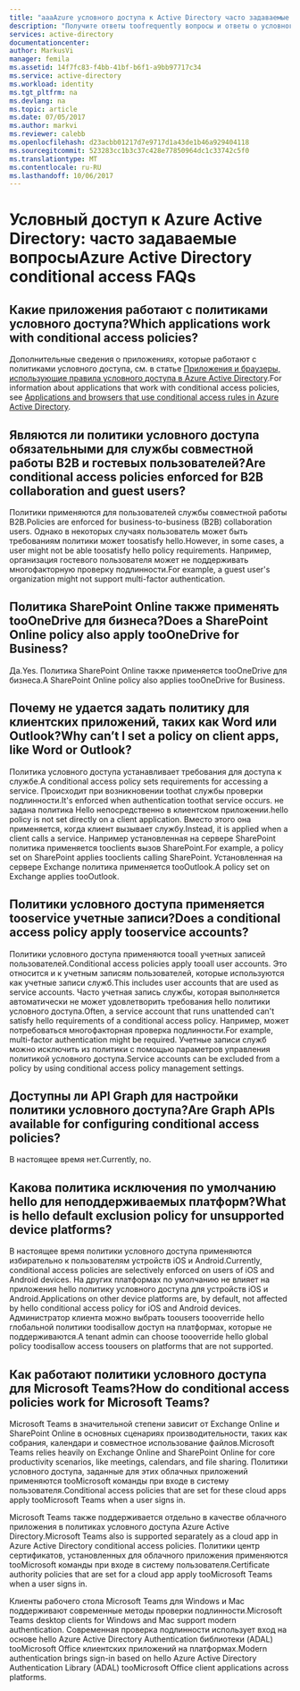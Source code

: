 ```yaml
---
title: "aaaAzure условного доступа к Active Directory часто задаваемые вопросы | Документы Microsoft"
description: "Получите ответы toofrequently вопросы и ответы о условного доступа в Azure Active Directory."
services: active-directory
documentationcenter: 
author: MarkusVi
manager: femila
ms.assetid: 14f7fc83-f4bb-41bf-b6f1-a9bb97717c34
ms.service: active-directory
ms.workload: identity
ms.tgt_pltfrm: na
ms.devlang: na
ms.topic: article
ms.date: 07/05/2017
ms.author: markvi
ms.reviewer: calebb
ms.openlocfilehash: d23acbb01217d7e9717d1a43de1b46a929404118
ms.sourcegitcommit: 523283cc1b3c37c428e77850964dc1c33742c5f0
ms.translationtype: MT
ms.contentlocale: ru-RU
ms.lasthandoff: 10/06/2017
---
```

# <a name="azure-active-directory-conditional-access-faqs"></a><span data-ttu-id="a0988-103">Условный доступ к Azure Active Directory: часто задаваемые вопросы</span><span class="sxs-lookup"><span data-stu-id="a0988-103">Azure Active Directory conditional access FAQs</span></span>

## <a name="which-applications-work-with-conditional-access-policies"></a><span data-ttu-id="a0988-104">Какие приложения работают с политиками условного доступа?</span><span class="sxs-lookup"><span data-stu-id="a0988-104">Which applications work with conditional access policies?</span></span>

<span data-ttu-id="a0988-105">Дополнительные сведения о приложениях, которые работают с политиками условного доступа, см. в статье [Приложения и браузеры, использующие правила условного доступа в Azure Active Directory](active-directory-conditional-access-supported-apps.md).</span><span class="sxs-lookup"><span data-stu-id="a0988-105">For information about applications that work with conditional access policies, see [Applications and browsers that use conditional access rules in Azure Active Directory](active-directory-conditional-access-supported-apps.md).</span></span>

## <a name="are-conditional-access-policies-enforced-for-b2b-collaboration-and-guest-users"></a><span data-ttu-id="a0988-106">Являются ли политики условного доступа обязательными для службы совместной работы B2B и гостевых пользователей?</span><span class="sxs-lookup"><span data-stu-id="a0988-106">Are conditional access policies enforced for B2B collaboration and guest users?</span></span>

<span data-ttu-id="a0988-107">Политики применяются для пользователей службы совместной работы B2B.</span><span class="sxs-lookup"><span data-stu-id="a0988-107">Policies are enforced for business-to-business (B2B) collaboration users.</span></span> <span data-ttu-id="a0988-108">Однако в некоторых случаях пользователь может быть требованиям политики может toosatisfy hello.</span><span class="sxs-lookup"><span data-stu-id="a0988-108">However, in some cases, a user might not be able toosatisfy hello policy requirements.</span></span> <span data-ttu-id="a0988-109">Например, организация гостевого пользователя может не поддерживать многофакторную проверку подлинности.</span><span class="sxs-lookup"><span data-stu-id="a0988-109">For example, a guest user's organization might not support multi-factor authentication.</span></span> 



## <a name="does-a-sharepoint-online-policy-also-apply-tooonedrive-for-business"></a><span data-ttu-id="a0988-110">Политика SharePoint Online также применять tooOneDrive для бизнеса?</span><span class="sxs-lookup"><span data-stu-id="a0988-110">Does a SharePoint Online policy also apply tooOneDrive for Business?</span></span>

<span data-ttu-id="a0988-111">Да.</span><span class="sxs-lookup"><span data-stu-id="a0988-111">Yes.</span></span> <span data-ttu-id="a0988-112">Политика SharePoint Online также применяется tooOneDrive для бизнеса.</span><span class="sxs-lookup"><span data-stu-id="a0988-112">A SharePoint Online policy also applies tooOneDrive for Business.</span></span>


## <a name="why-cant-i-set-a-policy-on-client-apps-like-word-or-outlook"></a><span data-ttu-id="a0988-113">Почему не удается задать политику для клиентских приложений, таких как Word или Outlook?</span><span class="sxs-lookup"><span data-stu-id="a0988-113">Why can’t I set a policy on client apps, like Word or Outlook?</span></span>

<span data-ttu-id="a0988-114">Политика условного доступа устанавливает требования для доступа к службе.</span><span class="sxs-lookup"><span data-stu-id="a0988-114">A conditional access policy sets requirements for accessing a service.</span></span> <span data-ttu-id="a0988-115">Происходит при возникновении toothat службы проверки подлинности.</span><span class="sxs-lookup"><span data-stu-id="a0988-115">It's enforced when authentication toothat service occurs.</span></span> <span data-ttu-id="a0988-116">не задана политика Hello непосредственно в клиентском приложении.</span><span class="sxs-lookup"><span data-stu-id="a0988-116">hello policy is not set directly on a client application.</span></span> <span data-ttu-id="a0988-117">Вместо этого она применяется, когда клиент вызывает службу.</span><span class="sxs-lookup"><span data-stu-id="a0988-117">Instead, it is applied when a client calls a service.</span></span> <span data-ttu-id="a0988-118">Например установленная на сервере SharePoint политика применяется tooclients вызов SharePoint.</span><span class="sxs-lookup"><span data-stu-id="a0988-118">For example, a policy set on SharePoint applies tooclients calling SharePoint.</span></span> <span data-ttu-id="a0988-119">Установленная на сервере Exchange политика применяется tooOutlook.</span><span class="sxs-lookup"><span data-stu-id="a0988-119">A policy set on Exchange applies tooOutlook.</span></span>

## <a name="does-a-conditional-access-policy-apply-tooservice-accounts"></a><span data-ttu-id="a0988-120">Политики условного доступа применяется tooservice учетные записи?</span><span class="sxs-lookup"><span data-stu-id="a0988-120">Does a conditional access policy apply tooservice accounts?</span></span>

<span data-ttu-id="a0988-121">Политики условного доступа применяются tooall учетных записей пользователей.</span><span class="sxs-lookup"><span data-stu-id="a0988-121">Conditional access policies apply tooall user accounts.</span></span> <span data-ttu-id="a0988-122">Это относится и к учетным записям пользователей, которые используются как учетные записи служб.</span><span class="sxs-lookup"><span data-stu-id="a0988-122">This includes user accounts that are used as service accounts.</span></span> <span data-ttu-id="a0988-123">Часто учетная запись службы, которая выполняется автоматически не может удовлетворить требования hello политики условного доступа.</span><span class="sxs-lookup"><span data-stu-id="a0988-123">Often, a service account that runs unattended can't satisfy hello requirements of a conditional access policy.</span></span> <span data-ttu-id="a0988-124">Например, может потребоваться многофакторная проверка подлинности.</span><span class="sxs-lookup"><span data-stu-id="a0988-124">For example, multi-factor authentication might be required.</span></span> <span data-ttu-id="a0988-125">Учетные записи служб можно исключить из политики с помощью параметров управления политикой условного доступа.</span><span class="sxs-lookup"><span data-stu-id="a0988-125">Service accounts can be excluded from a policy by using conditional access policy management settings.</span></span> 

## <a name="are-graph-apis-available-for-configuring-conditional-access-policies"></a><span data-ttu-id="a0988-126">Доступны ли API Graph для настройки политики условного доступа?</span><span class="sxs-lookup"><span data-stu-id="a0988-126">Are Graph APIs available for configuring conditional access policies?</span></span>

<span data-ttu-id="a0988-127">В настоящее время нет.</span><span class="sxs-lookup"><span data-stu-id="a0988-127">Currently, no.</span></span> 

## <a name="what-is-hello-default-exclusion-policy-for-unsupported-device-platforms"></a><span data-ttu-id="a0988-128">Какова политика исключения по умолчанию hello для неподдерживаемых платформ?</span><span class="sxs-lookup"><span data-stu-id="a0988-128">What is hello default exclusion policy for unsupported device platforms?</span></span>

<span data-ttu-id="a0988-129">В настоящее время политики условного доступа применяются избирательно к пользователям устройств iOS и Android.</span><span class="sxs-lookup"><span data-stu-id="a0988-129">Currently, conditional access policies are selectively enforced on users of iOS and Android devices.</span></span> <span data-ttu-id="a0988-130">На других платформах по умолчанию не влияет на приложения hello политику условного доступа для устройств iOS и Android.</span><span class="sxs-lookup"><span data-stu-id="a0988-130">Applications on other device platforms are, by default, not affected by hello conditional access policy for iOS and Android devices.</span></span> <span data-ttu-id="a0988-131">Администратор клиента можно выбрать toousers toooverride hello глобальной политики toodisallow доступ на платформах, которые не поддерживаются.</span><span class="sxs-lookup"><span data-stu-id="a0988-131">A tenant admin can choose toooverride hello global policy toodisallow access toousers on platforms that are not supported.</span></span>


## <a name="how-do-conditional-access-policies-work-for-microsoft-teams"></a><span data-ttu-id="a0988-132">Как работают политики условного доступа для Microsoft Teams?</span><span class="sxs-lookup"><span data-stu-id="a0988-132">How do conditional access policies work for Microsoft Teams?</span></span>  

<span data-ttu-id="a0988-133">Microsoft Teams в значительной степени зависит от Exchange Online и SharePoint Online в основных сценариях производительности, таких как собрания, календари и совместное использование файлов.</span><span class="sxs-lookup"><span data-stu-id="a0988-133">Microsoft Teams relies heavily on Exchange Online and SharePoint Online for core productivity scenarios, like meetings, calendars, and file sharing.</span></span> <span data-ttu-id="a0988-134">Политики условного доступа, заданные для этих облачных приложений применяются tooMicrosoft команды при входе в систему пользователя.</span><span class="sxs-lookup"><span data-stu-id="a0988-134">Conditional access policies that are set for these cloud apps apply tooMicrosoft Teams when a user signs in.</span></span>

<span data-ttu-id="a0988-135">Microsoft Teams также поддерживается отдельно в качестве облачного приложения в политиках условного доступа Azure Active Directory.</span><span class="sxs-lookup"><span data-stu-id="a0988-135">Microsoft Teams also is supported separately as a cloud app in Azure Active Directory conditional access policies.</span></span> <span data-ttu-id="a0988-136">Политики центр сертификатов, установленных для облачного приложения применяются tooMicrosoft команды при входе в систему пользователя.</span><span class="sxs-lookup"><span data-stu-id="a0988-136">Certificate authority policies that are set for a cloud app apply tooMicrosoft Teams when a user signs in.</span></span>

<span data-ttu-id="a0988-137">Клиенты рабочего стола Microsoft Teams для Windows и Mac поддерживают современные методы проверки подлинности.</span><span class="sxs-lookup"><span data-stu-id="a0988-137">Microsoft Teams desktop clients for Windows and Mac support modern authentication.</span></span> <span data-ttu-id="a0988-138">Современная проверка подлинности использует вход на основе hello Azure Active Directory Authentication библиотеки (ADAL) tooMicrosoft Office клиентских приложений на платформах.</span><span class="sxs-lookup"><span data-stu-id="a0988-138">Modern authentication brings sign-in based on hello Azure Active Directory Authentication Library (ADAL) tooMicrosoft Office client applications across platforms.</span></span> 
